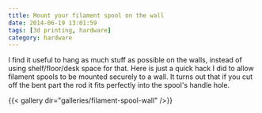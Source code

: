 ```yaml
---
title: Mount your filament spool on the wall
date: 2014-06-19 13:01:59
tags: [3d printing, hardware]
category: hardware
---
```


I find it useful to hang as much stuff as possible on the walls, instead
of using shelf/floor/desk space for that. Here is just a quick hack I
did to allow filament spools to be mounted securely to a wall. It turns
out that if you cut off the bent part the rod it fits perfectly into the
spool's handle hole.

{{< gallery dir="galleries/filament-spool-wall" />}}
